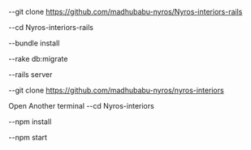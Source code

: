 --git clone https://github.com/madhubabu-nyros/Nyros-interiors-rails

--cd Nyros-interiors-rails

--bundle install

--rake db:migrate

--rails server

--git clone https://github.com/madhubabu-nyros/nyros-interiors

Open Another terminal
--cd Nyros-interiors

--npm install

--npm start
